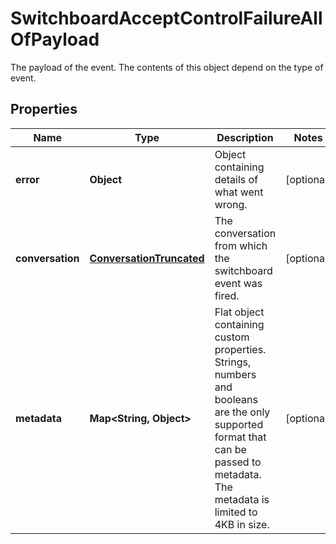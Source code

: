 

# SwitchboardAcceptControlFailureAllOfPayload

The payload of the event. The contents of this object depend on the type of event.

## Properties

| Name | Type | Description | Notes |
|------------ | ------------- | ------------- | -------------|
|**error** | **Object** | Object containing details of what went wrong. |  [optional] |
|**conversation** | [**ConversationTruncated**](ConversationTruncated.md) | The conversation from which the switchboard event was fired. |  [optional] |
|**metadata** | **Map&lt;String, Object&gt;** | Flat object containing custom properties. Strings, numbers and booleans  are the only supported format that can be passed to metadata. The metadata is limited to 4KB in size.  |  [optional] |



